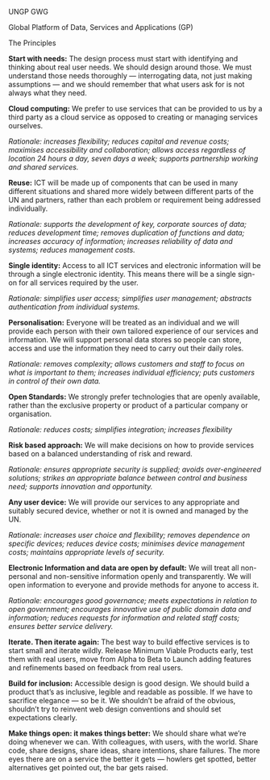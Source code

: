 UNGP GWG

Global Platform of Data, Services and Applications (GP)

The Principles

**Start with needs:** The design process must start with identifying and thinking about real user needs. We should design around those. We must understand those needs thoroughly — interrogating data, not just making assumptions — and we should remember that what users ask for is not always what they need.

**Cloud computing:** We prefer to use services that can be provided to us by a third party as a cloud service as opposed to creating or managing services ourselves.

*Rationale: increases flexibility; reduces capital and revenue costs; maximises accessibility and collaboration; allows access regardless of location 24 hours a day, seven days a week; supports partnership working and shared services.*

**Reuse:** ICT will be made up of components that can be used in many different situations and shared more widely between different parts of the UN and partners, rather than each problem or requirement being addressed individually.

*Rationale: supports the development of key, corporate sources of data; reduces development time; removes duplication of functions and data; increases accuracy of information; increases reliability of data and systems; reduces management costs.*

**Single identity:** Access to all ICT services and electronic information will be through a single electronic identity. This means there will be a single sign-on for all services required by the user.

*Rationale: simplifies user access; simplifies user management; abstracts authentication from individual systems.*

**Personalisation:** Everyone will be treated as an individual and we will provide each person with their own tailored experience of our services and information. We will support personal data stores so people can store, access and use the information they need to carry out their daily roles.

*Rationale: removes complexity; allows customers and staff to focus on what is important to them; increases individual efficiency; puts customers in control of their own data.*

**Open Standards:** We strongly prefer technologies that are openly available, rather than the exclusive property or product of a particular company or organisation.

*Rationale: reduces costs; simplifies integration; increases flexibility*

**Risk based approach:** We will make decisions on how to provide services based on a balanced understanding of risk and reward.

*Rationale: ensures appropriate security is supplied; avoids over-engineered solutions; strikes an appropriate balance between control and business need; supports innovation and opportunity.*

**Any user device:** We will provide our services to any appropriate and suitably secured device, whether or not it is owned and managed by the UN.

*Rationale: increases user choice and flexibility; removes dependence on specific devices; reduces device costs; minimises device management costs; maintains appropriate levels of security.*

**Electronic Information and data are open by default:** We will treat all non-personal and non-sensitive information openly and transparently. We will open information to everyone and provide methods for anyone to access it.

*Rationale: encourages good governance; meets expectations in relation to open government; encourages innovative use of public domain data and information; reduces requests for information and related staff costs; ensures better service delivery.*

**Iterate. Then iterate again:** The best way to build effective services is to start small and iterate wildly. Release Minimum Viable Products early, test them with real users, move from Alpha to Beta to Launch adding features and refinements based on feedback from real users.

**Build for inclusion:** Accessible design is good design. We should build a product that’s as inclusive, legible and readable as possible. If we have to sacrifice elegance — so be it. We shouldn’t be afraid of the obvious, shouldn’t try to reinvent web design conventions and should set expectations clearly.

**Make things open: it makes things better:** We should share what we’re doing whenever we can. With colleagues, with users, with the world. Share code, share designs, share ideas, share intentions, share failures. The more eyes there are on a service the better it gets — howlers get spotted, better alternatives get pointed out, the bar gets raised.
